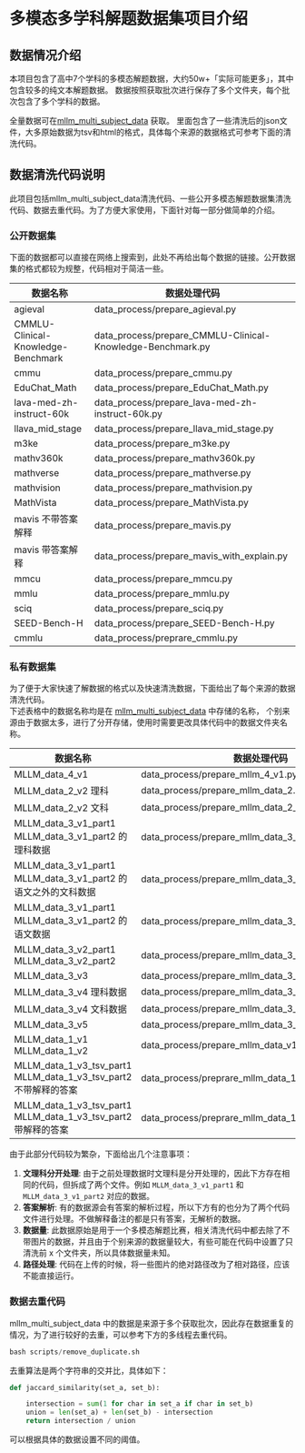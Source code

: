 # 多模态多学科解题数据集项目介绍

## 数据情况介绍
本项目包含了高中7个学科的多模态解题数据，大约50w+「实际可能更多」，其中包含较多的纯文本解题数据。
数据按照获取批次进行保存了多个文件夹，每个批次包含了多个学科的数据。

全量数据可在[mllm_multi_subject_data](https://modelscope.cn/datasets/callMeWhy/mllm_multi_subject_data/files) 获取。
里面包含了一些清洗后的json文件，大多原始数据为tsv和html的格式，具体每个来源的数据格式可参考下面的清洗代码。

## 数据清洗代码说明
此项目包括mllm_multi_subject_data清洗代码、一些公开多模态解题数据集清洗代码、数据去重代码。为了方便大家使用，下面针对每一部分做简单的介绍。


### 公开数据集
下面的数据都可以直接在网络上搜索到，此处不再给出每个数据的链接。公开数据集的格式都较为规整，代码相对于简洁一些。

| 数据名称                               | 数据处理代码                      |
|------------------------------------|----------------------------------|
| agieval                            | data_process/prepare_agieval.py   |
| CMMLU-Clinical-Knowledge-Benchmark | data_process/prepare_CMMLU-Clinical-Knowledge-Benchmark.py   |
| cmmu                               | data_process/prepare_cmmu.py   |
| EduChat_Math                       |  data_process/prepare_EduChat_Math.py  |
| lava-med-zh-instruct-60k           |  data_process/prepare_lava-med-zh-instruct-60k.py  |
| llava_mid_stage                    |  data_process/prepare_llava_mid_stage.py  |
| m3ke                               |  data_process/prepare_m3ke.py  |
| mathv360k                          | data_process/prepare_mathv360k.py   |
| mathverse                          |  data_process/prepare_mathverse.py  |
| mathvision                         | data_process/prepare_mathvision.py   |
| MathVista                          | data_process/prepare_MathVista.py   |
| mavis    不带答案解释                    | data_process/prepare_mavis.py   |
| mavis 带答案解释                        | data_process/prepare_mavis_with_explain.py   |
| mmcu                               |  data_process/prepare_mmcu.py  |
| mmlu                               | data_process/prepare_mmlu.py   |
| sciq                               |  data_process/prepare_sciq.py  |
| SEED-Bench-H                       |  data_process/prepare_SEED-Bench-H.py  |
| cmmlu                              |  data_process/preprare_cmmlu.py  |



### 私有数据集
为了便于大家快速了解数据的格式以及快速清洗数据，下面给出了每个来源的数据清洗代码。\
下述表格中的数据名称均是在 [mllm_multi_subject_data](https://modelscope.cn/datasets/callMeWhy/mllm_multi_subject_data) 中存储的名称，
个别来源由于数据太多，进行了分开存储，使用时需要更改具体代码中的数据文件夹名称。



| 数据名称                                                          | 数据处理代码                        |
|---------------------------------------------------------------|------------------------------------|
| MLLM_data_4_v1                                                | data_process/prepare_mllm_4_v1.py   |
| MLLM_data_2_v2 理科                                             |  data_process/prepare_mllm_data_2.py  |
| MLLM_data_2_v2 文科                                             |  data_process/prepare_mllm_data_2_arts.py  |
| MLLM_data_3_v1_part1  MLLM_data_3_v1_part2 的理科数据              | data_process/prepare_mllm_data_3_v1.py   |
| MLLM_data_3_v1_part1  MLLM_data_3_v1_part2 的语文之外的文科数据         |  data_process/prepare_mllm_data_3_v1_arts.py  |
| MLLM_data_3_v1_part1  MLLM_data_3_v1_part2 的语文数据              |  data_process/prepare_mllm_data_3_v1_chinese.py  |
| MLLM_data_3_v2_part1 MLLM_data_3_v2_part2                     |  data_process/prepare_mllm_data_3_v2.py  |
| MLLM_data_3_v3                                                |  data_process/prepare_mllm_data_3_v3.py  |
| MLLM_data_3_v4 理科数据                                           |  data_process/prepare_mllm_data_3_v4.py  |
| MLLM_data_3_v4 文科数据                                           |   data_process/prepare_mllm_data_3_v4_arts.py |
| MLLM_data_3_v5                                                |  data_process/prepare_mllm_data_3_v5.py  |
| MLLM_data_1_v1   MLLM_data_1_v2                               |   data_process/prepare_mllm_data_v1.py |
| MLLM_data_1_v3_tsv_part1 MLLM_data_1_v3_tsv_part2 不带解释的答案     | data_process/preprare_mllm_data_1_v3.py   |
| MLLM_data_1_v3_tsv_part1 MLLM_data_1_v3_tsv_part2 带解释的答案      |  data_process/preprare_mllm_data_1_v3_with_explain.py  |

由于此部分代码较为繁杂，下面给出几个注意事项：

1. **文理科分开处理**: 由于之前处理数据时文理科是分开处理的，因此下方存在相同的代码，但拆成了两个文件。例如 `MLLM_data_3_v1_part1` 和 `MLLM_data_3_v1_part2` 对应的数据。
2. **答案解析**: 有的数据源会有答案的解析过程，所以下方有的也分为了两个代码文件进行处理。不做解释备注的都是只有答案，无解析的数据。
3. **数据量**: 此数据原始是用于一个多模态解题比赛，相关清洗代码中都去除了不带图片的数据，并且由于个别来源的数据量较大，有些可能在代码中设置了只清洗前 x 个文件夹，所以具体数据量未知。
4. **路径处理**: 代码在上传的时候，将一些图片的绝对路径改为了相对路径，应该不能直接运行。



### 数据去重代码
mllm_multi_subject_data 中的数据是来源于多个获取批次，因此存在数据重复的情况，为了进行较好的去重，可以参考下方的多线程去重代码。
```python
bash scripts/remove_duplicate.sh
```
去重算法是两个字符串的交并比，具体如下：
```python
def jaccard_similarity(set_a, set_b):

    intersection = sum(1 for char in set_a if char in set_b)
    union = len(set_a) + len(set_b) - intersection
    return intersection / union
```
可以根据具体的数据设置不同的阈值。